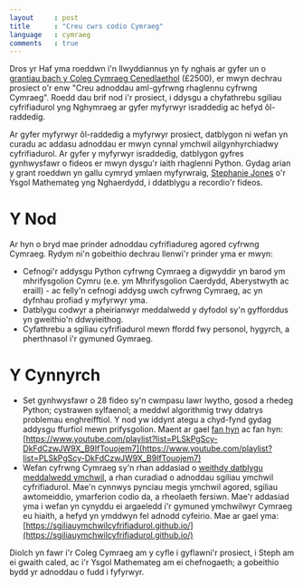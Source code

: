 ```yaml
---
layout     : post
title      : "Creu cwrs codio Cymraeg"
language   : cymraeg
comments   : true
---
```


Dros yr Haf yma roeddwn i'n llwyddiannus yn fy nghais ar gyfer un o
[grantiau bach y Coleg Cymraeg Cenedlaethol](http://www.colegcymraeg.ac.uk/cy/ycoleg/prosiectau/grantiaubach/) (£2500), er mwyn dechrau prosiect o'r enw
"Creu adnoddau aml-gyfrwng rhaglennu cyfrwng Cymraeg".
Roedd dau brif nod i'r prosiect, i ddysgu a chyfathrebu sgiliau cyfrifiadurol
yng Nghymraeg ar gyfer myfyrwyr israddedig ac hefyd ôl-raddedig.

Ar gyfer myfyrwyr ôl-raddedig a myfyrwyr prosiect, datblygon ni wefan yn curadu
ac addasu adnoddau er mwyn cynnal ymchwil ailgynhyrchiadwy cyfrifiadurol.
Ar gyfer y myfyrwyr israddedig, datblygon gyfres gynhwysfawr o fideos er mwyn
dysgu'r iaith rhaglenni Python.
Gydag arian y grant roeddwn yn gallu cymryd ymlaen myfyrwraig,
[Stephanie Jones](https://twitter.com/stephangharad) o'r Ysgol Mathemateg yng
Nghaerdydd, i ddatblygu a recordio'r fideos.


# Y Nod

Ar hyn o bryd mae prinder adnoddau cyfrifiadureg agored cyfrwng Cymraeg.
Rydym ni'n gobeithio dechrau llenwi'r prinder yma er mwyn:

 + Cefnogi'r addysgu Python cyfrwng Cymraeg a digwyddir yn barod ym
 mhrifysgolion Cymru (e.e. ym Mhrifysgolion Caerdydd, Aberystwyth ac eraill) -
 ac felly'n cefnogi addysg uwch cyfrwng Cymraeg, ac yn dyfnhau profiad y
 myfyrwyr yma.
 + Datblygu codwyr a pheirianwyr meddalwedd y dyfodol sy'n gyfforddus yn
 gweithio'n ddwyieithog.
 + Cyfathrebu a sgiliau cyfrifiadurol mewn ffordd fwy personol, hygyrch, a
 pherthnasol i'r gymuned Gymraeg.


# Y Cynnyrch

 + Set gynhwysfawr o 28 fideo sy'n cwmpasu lawr lwytho, gosod a rhedeg Python;
 cystrawen sylfaenol; a meddwl algorithmig trwy ddatrys problemau enghreifftiol.
 Y nod yw iddynt ategu a chyd-fynd gydag addysgu ffurfiol mewn prifysgolion.
 Maent ar gael [fan hyn](/teaching/tiwtorialau-python) ac fan hyn:
 [https://www.youtube.com/playlist?list=PLSkPgScy-DkFdCzwJW9X_B9IfTouojem7](https://www.youtube.com/playlist?list=PLSkPgScy-DkFdCzwJW9X_B9IfTouojem7)
 + Wefan cyfrwng Cymraeg sy'n rhan addasiad o
 [weithdy datblygu meddalwedd ymchwil](https://vknight.org/rsd/), a rhan
 curadiad o adnoddau sgiliau ymchwil cyfrifiadurol. Mae'n cynnwys pynciau megis
 ymchwil agored, sgiliau awtomeiddio, ymarferion codio da, a rheolaeth fersiwn.
 Mae'r addasiad yma i wefan yn cynyddu ei argaeledd i'r gymuned ymchwilwyr
 Cymraeg eu hiaith, a hefyd yn ymddwyn fel adnodd cyfeirio. Mae ar gael yma:
 [https://sgiliauymchwilcyfrifiadurol.github.io/](https://sgiliauymchwilcyfrifiadurol.github.io/)

Diolch yn fawr i'r Coleg Cymraeg am y cyfle i gyflawni'r prosiect, i Steph am ei
gwaith caled, ac i'r Ysgol Mathemateg am ei chefnogaeth; a gobeithio bydd yr
adnoddau o fudd i fyfyrwyr.